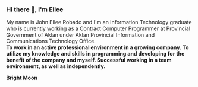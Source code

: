 ### Hi there 👋, I'm Ellee

My name is John Ellee Robado and I'm an Information Technology graduate who is currently working as a Contract Computer Programmer at Provincial Government of Aklan under Aklan Provincial Information and Communications Technology Office.
<br>
<strong>To work in an active professional environment in a growing company.
To utilize my knowledge and skills in programming and developing for the benefit of the company and myself.
Successful working in a team environment, as well as independently.</strong>

<strong>Bright Moon</strong>
